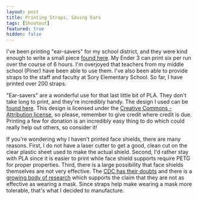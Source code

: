 ```yaml
---
layout: post
title: Printing Straps, Saving Ears
tags: [Shoutout]
featured: true
hidden: false
---
```


I've been printing "ear-savers" for my school district, and they were kind enough to write a small piece [found here](https://bit.ly/3bBQvSb).
My Ender 3 can print six per run over the course of 6 hours.
I'm overjoyed that teachers from my middle school (Piner) have been able to use them.
I've also been able to provide straps to the staff and faculty at Sory Elementary School.
So far, I have printed over 200 straps.

"Ear-savers" are a wonderful use for that last little bit of PLA.
They don't take long to print, and they're incredibly handy.
The design I used can be [found here](https://www.thingiverse.com/thing:4249113).
This design is licensed under the [Creative Commons - Attribution license](https://creativecommons.org/licenses/by/4.0/), so please, remember to give credit where credit is due.
Printing a few for donation is an incredibly easy thing to do which could really help out others, so consider it!

If you're wondering why I haven't printed face shields, there are many reasons.
First, I do not have a laser cutter to get a good, clean cut on the clear plastic sheet used to make the actual shield.
Second, I'd rather stay with PLA since it is easier to print while face shield supports require PETG for proper properties.
Third, there is a large possibility that face shields themselves are not very effective.
The [CDC has their doubts](https://www.cdc.gov/coronavirus/2019-ncov/prevent-getting-sick/cloth-face-cover-guidance.html#face-shields) and there is a [growing body of research](https://www.bbc.com/future/article/20200806-are-face-shields-effective-against-covid-19) which supports the claim that they are not as effective as wearing a mask.
Since straps help make wearing a mask more tolerable, that's what I decided to manufacture.
